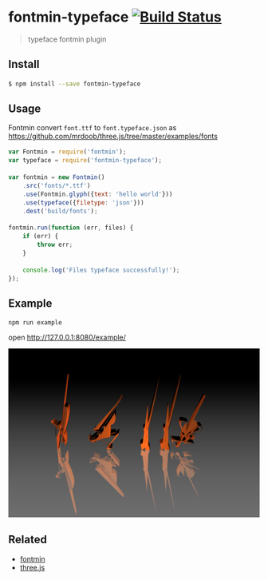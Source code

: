 # fontmin-typeface [![Build Status](http://img.shields.io/travis/junmer/fontmin-typeface.svg?style=flat)](https://travis-ci.org/junmer/fontmin-typeface) 

> typeface fontmin plugin

## Install

```sh
$ npm install --save fontmin-typeface
```

## Usage

Fontmin convert `font.ttf` to `font.typeface.json` as <https://github.com/mrdoob/three.js/tree/master/examples/fonts>

```js
var Fontmin = require('fontmin');
var typeface = require('fontmin-typeface');

var fontmin = new Fontmin()
    .src('fonts/*.ttf')
    .use(Fontmin.glyph({text: 'hello world'}))
    .use(typeface({filetype: 'json'}))
    .dest('build/fonts');
    
fontmin.run(function (err, files) {
    if (err) {
        throw err;
    }

    console.log('Files typeface successfully!'); 
});
```

## Example

```
npm run example
```
open <http://127.0.0.1:8080/example/>

![hello](./example/img/hello.jpeg)

## Related

- [fontmin](https://github.com/ecomfe/fontmin)
- [three.js](https://github.com/mrdoob/three.js)

